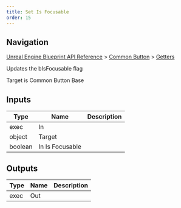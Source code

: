 ```yaml
---
title: Set Is Focusable
order: 15
---
```

## Navigation

[Unreal Engine Blueprint API Reference](https://dev.epicgames.com/documentation/en-us/unreal-engine/BlueprintAPI) > [Common Button](https://dev.epicgames.com/documentation/en-us/unreal-engine/BlueprintAPI/CommonButton) > [Getters](https://dev.epicgames.com/documentation/en-us/unreal-engine/BlueprintAPI/CommonButton/Getters)

Updates the bIsFocusable flag

Target is Common Button Base

## Inputs

| Type | Name | Description |
| --- | --- | --- |
| exec | In |  |
| object | Target |  |
| boolean | In Is Focusable |  |

## Outputs

| Type | Name | Description |
| --- | --- | --- |
| exec | Out |  |
